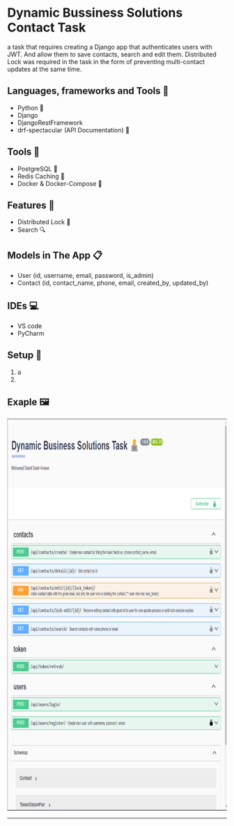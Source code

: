 # Dynamic Bussiness Solutions Contact Task
a task that requires creating a Django app that authenticates users with JWT. And allow them to save contacts, search and edit them.
Distributed Lock was required in the task in the form of preventing multi-contact updates at the same time.

## Languages, frameworks and Tools 📑
 - Python 🐍
 - Django
 - DjangoRestFramework 
 - drf-spectacular (API Documentation) 📃

## Tools 🔎
 - PostgreSQL 🐘
 - Redis Caching 🫙
 - Docker & Docker-Compose 🐳

## Features 🥇
 - Distributed Lock 🔐
 - Search 🔍

## Models in The App 📋
 - User (id, username, email, password, is_admin)
 - Contact (id, contact_name, phone, email, created_by, updated_by)

## IDEs 💻
 - VS code
 - PyCharm

## Setup 💽
 1. a
 2. 



## Exaple 🖼️
<div align='center'>
<img height="900px" src="https://github.com/Mohamed-said-salah/DynamicSolutionsContactTask/blob/main/screen_shots/Screenshot%202024-01-12%20112856.png?raw=true">
<hr/>
</div>
